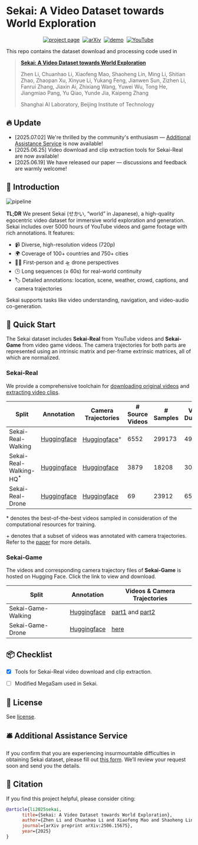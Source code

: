# Sekai: A Video Dataset towards World Exploration


<div align="center">




[![project page](https://img.shields.io/badge/Project-Page-2ea44f)](https://lixsp11.github.io/sekai-project/)&nbsp;
[![arXiv](https://img.shields.io/badge/arXiv%20paper-2506.15675-b31b1b.svg)](https://arxiv.org/abs/2506.15675)&nbsp;
[![demo](https://img.shields.io/badge/%F0%9F%A4%97%20Hugging%20Face-Dataset-blue)](https://huggingface.co/datasets/Lixsp11/Sekai-Project)&nbsp;
[![YouTube](https://badges.aleen42.com/src/youtube.svg)](https://www.youtube.com/watch?v=5UQ0zAIZkSY)&nbsp;

</div>

This repo contains the dataset download and processing code used in

> [**Sekai: A Video Dataset towards World Exploration**](https://arxiv.org/abs/2506.15675)
>
> Zhen Li, Chuanhao Li, Xiaofeng Mao, Shaoheng Lin, Ming Li, Shitian Zhao, Zhaopan Xu,
> Xinyue Li, Yukang Feng, Jianwen Sun, Zizhen Li, Fanrui Zhang, Jiaxin Ai, Zhixiang Wang,
> Yuwei Wu, Tong He, Jiangmiao Pang, Yu Qiao, Yunde Jia, Kaipeng Zhang
>
> Shanghai AI Laboratory, Beijing Institute of Technology

## 🔥 Update

- [2025.07.02] We're thrilled by the community's enthusiasm — [Additional Assistance Service](https://github.com/Lixsp11/sekai-codebase/edit/main/README.md#-additional-assistance-service) is now available!
- [2025.06.25] Video download and clip extraction tools for Sekai-Real are now available!
- [2025.06.19] We have released our paper — discussions and feedback are warmly welcome!

## 🧠 Introduction

![pipeline](https://cdn.jsdelivr.net/gh/Lixsp11/sekai-project@0.3.0/static/images/figure2-compressed.png)

**TL;DR** We present Sekai (せかい, “world” in Japanese), a high-quality egocentric video dataset for immersive world exploration and generation. Sekai includes over 5000 hours of YouTube videos and game footage with rich annotations. It features:  

- 📹 Diverse, high-resolution videos (720p)
- 🌍 Coverage of 100+ countries and 750+ cities
- 🚶‍♂️ First-person and 🛸 drone perspectives
- 🕒 Long sequences (≥ 60s) for real-world continuity
- 🏷️ Detailed annotations: location, scene, weather, crowd, captions, and camera trajectories

Sekai supports tasks like video understanding, navigation, and video-audio co-generation.

## 🚀 Quick Start

The Sekai dataset includes **Sekai-Real** from YouTube videos and **Sekai-Game** from video game videos. The camera trajectories for both parts are represented using an intrinsic matrix and per-frame extrinsic matrices, all of which are normalized.

### Sekai-Real

We provide a comprehensive toolchain for [downloading original videos](https://github.com/Lixsp11/sekai-codebase/tree/main/dataset_downloading) and [extracting video clips](https://github.com/Lixsp11/sekai-codebase/tree/main/clip_extracting).

| Split                             | Annotation                                                   | Camera Trajectories                                          | \# Source Videos | \# Samples | Video Duration | Storage Space |
| --------------------------------- | ------------------------------------------------------------ | ------------------------------------------------------------ | ---------------- | ---------- | -------------- | ------------- |
| Sekai-Real-Walking                | [Huggingface](https://huggingface.co/datasets/Lixsp11/Sekai-Project/blob/main/train/sekai-real-walking.csv) | [Huggingface](https://huggingface.co/datasets/Lixsp11/Sekai-Project/blob/main/sekai-real-walking-hq.zip)<sup>+</sup> | 6552             | 299173     | 4986h          | ~10TB         |
| Sekai-Real-Walking-HQ<sup>*</sup> | [Huggingface](https://huggingface.co/datasets/Lixsp11/Sekai-Project/blob/main/train/sekai-real-walking-hq.csv) | [Huggingface](https://huggingface.co/datasets/Lixsp11/Sekai-Project/blob/main/sekai-real-walking-hq.zip) | 3879             | 18208      | 304h           | ~600GB        |
| Sekai-Real-Drone                  | [Huggingface](https://huggingface.co/datasets/Lixsp11/Sekai-Project/blob/main/train/sekai-real-drone.csv) | [Huggingface](https://huggingface.co/datasets/Lixsp11/Sekai-Project/blob/main/sekai-real-drone.zip) | 69               | 23912      | 65h            | ~140GB        |

\* denotes the best-of-the-best videos sampled in consideration of the computational resources for training.

\+ denotes that a subset of videos was annotated with camera trajectories. Refer to the [paper](https://arxiv.org/abs/2506.15675) for more details.

### Sekai-Game

The videos and corresponding camera trajectory files of **Sekai-Game** is hosted on Hugging Face. Click the link to view and download.

| Split              | Annotation                                                   | Videos & Camera Trajectories                                 |
| ------------------ | ------------------------------------------------------------ | ------------------------------------------------------------ |
| Sekai-Game-Walking | [Huggingface](https://huggingface.co/datasets/Lixsp11/Sekai-Project/blob/main/train/sekai-game-walking.csv) | [part1](https://huggingface.co/datasets/Lixsp11/Sekai-Project/blob/main/sekai-game-walking.zip.part_aa) and [part2](https://huggingface.co/datasets/Lixsp11/Sekai-Project/blob/main/sekai-game-walking.zip.part_ab) |
| Sekai-Game-Drone   | [Huggingface](https://huggingface.co/datasets/Lixsp11/Sekai-Project/blob/main/train/sekai-game-drone.csv) | [here](https://huggingface.co/datasets/Lixsp11/Sekai-Project/blob/main/sekai-game-drone.zip) |

## 📦 Checklist

- [x] Tools for Sekai-Real video download and clip extraction.
- [ ] Modified MegaSam used in Sekai.


## 📄 License

See [license](https://github.com/Lixsp11/sekai-codebase/blob/main/LICENSE).

## 🛎 Additional Assistance Service

If you confirm that you are experiencing insurmountable difficulties in obtaining Sekai dataset, please fill out [this form](https://docs.google.com/forms/d/e/1FAIpQLSd5GiQLL1vZQSo0fMDDINd2i_N0rga0a5008Td3lMw9ZimcUQ/viewform?usp=dialog). We’ll review your request soon and send you the details.

## 📖 Citation

If you find this project helpful, please consider citing:

```bibtex
@article{li2025sekai,
      title={Sekai: A Video Dataset towards World Exploration}, 
      author={Zhen Li and Chuanhao Li and Xiaofeng Mao and Shaoheng Lin and Ming Li and Shitian Zhao and Zhaopan Xu and Xinyue Li and Yukang Feng and Jianwen Sun and Zizhen Li and Fanrui Zhang and Jiaxin Ai and Zhixiang Wang and Yuwei Wu and Tong He and Jiangmiao Pang and Yu Qiao and Yunde Jia and Kaipeng Zhang},
      journal={arXiv preprint arXiv:2506.15675},
      year={2025}
}
```
